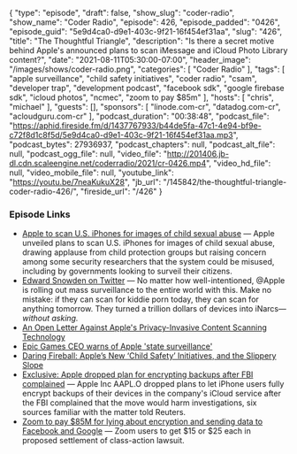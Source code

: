 {
  "type": "episode",
  "draft": false,
  "show_slug": "coder-radio",
  "show_name": "Coder Radio",
  "episode": 426,
  "episode_padded": "0426",
  "episode_guid": "5e9d4ca0-d9e1-403c-9f21-16f454ef31aa",
  "slug": "426",
  "title": "The Thoughtful Triangle",
  "description": "Is there a secret motive behind Apple's announced plans to scan iMessage and iCloud Photo Library content?",
  "date": "2021-08-11T05:30:00-07:00",
  "header_image": "/images/shows/coder-radio.png",
  "categories": [
    "Coder Radio"
  ],
  "tags": [
    "apple surveillance",
    "child safety initiatives",
    "coder radio",
    "csam",
    "developer trap",
    "development podcast",
    "facebook sdk",
    "google firebase sdk",
    "icloud photos",
    "ncmec",
    "zoom to pay $85m"
  ],
  "hosts": [
    "chris",
    "michael"
  ],
  "guests": [],
  "sponsors": [
    "linode.com-cr",
    "datadog.com-cr",
    "acloudguru.com-cr"
  ],
  "podcast_duration": "00:38:48",
  "podcast_file": "https://aphid.fireside.fm/d/1437767933/b44de5fa-47c1-4e94-bf9e-c72f8d1c8f5d/5e9d4ca0-d9e1-403c-9f21-16f454ef31aa.mp3",
  "podcast_bytes": 27936937,
  "podcast_chapters": null,
  "podcast_alt_file": null,
  "podcast_ogg_file": null,
  "video_file": "http://201406.jb-dl.cdn.scaleengine.net/coderradio/2021/cr-0426.mp4",
  "video_hd_file": null,
  "video_mobile_file": null,
  "youtube_link": "https://youtu.be/7neaKukuX28",
  "jb_url": "/145842/the-thoughtful-triangle-coder-radio-426/",
  "fireside_url": "/426"
}


### Episode Links

  * [Apple to scan U.S. iPhones for images of child sexual abuse](https://apnews.com/article/technology-business-child-abuse-apple-inc-7fe2a09427d663cda8addfeeffc40196 "Apple to scan U.S. iPhones for images of child sexual abuse") — Apple unveiled plans to scan U.S. iPhones for images of child sexual abuse, drawing applause from child protection groups but raising concern among some security researchers that the system could be misused, including by governments looking to surveil their citizens.
  * [Edward Snowden on Twitter](https://twitter.com/Snowden/status/1423469854347169798?s=09 "Edward Snowden on Twitter") — No matter how well-intentioned, @Apple is rolling out mass surveillance to the entire world with this. Make no mistake: if they can scan for kiddie porn today, they can scan for anything tomorrow. They turned a trillion dollars of devices into iNarcs—*without asking.*
  * [An Open Letter Against Apple's Privacy-Invasive Content Scanning Technology](https://appleprivacyletter.com/ "An Open Letter Against Apple's Privacy-Invasive Content Scanning Technology")
  * [Epic Games CEO warns of Apple 'state surveillance'](https://www.imore.com/epic-games-ceo-warns-apple-state-surveillance "Epic Games CEO warns of Apple 'state surveillance'")
  * [Daring Fireball: Apple’s New ‘Child Safety’ Initiatives, and the Slippery Slope](https://daringfireball.net/2021/08/apple_child_safety_initiatives_slippery_slope "Daring Fireball: Apple’s New ‘Child Safety’ Initiatives, and the Slippery Slope")
  * [Exclusive: Apple dropped plan for encrypting backups after FBI complained](https://www.reuters.com/article/us-apple-fbi-icloud-exclusive-idUSKBN1ZK1CT "Exclusive: Apple dropped plan for encrypting backups after FBI complained") — Apple Inc AAPL.O dropped plans to let iPhone users fully encrypt backups of their devices in the company's iCloud service after the FBI complained that the move would harm investigations, six sources familiar with the matter told Reuters.
  * [Zoom to pay $85M for lying about encryption and sending data to Facebook and Google](https://arstechnica.com/tech-policy/2021/08/zoom-to-pay-85m-for-lying-about-encryption-and-sending-data-to-facebook-and-google/ "Zoom to pay $85M for lying about encryption and sending data to Facebook and Google") — Zoom users to get $15 or $25 each in proposed settlement of class-action lawsuit.


